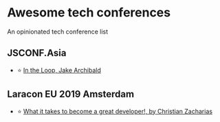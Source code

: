 # Awesome tech conferences
An opinionated tech conference list


## JSCONF.Asia
- :star: [In the Loop, Jake Archibald](https://youtu.be/cCOL7MC4Pl0)


## Laracon EU 2019 Amsterdam
- :star: [What it takes to become a great developer!, by Christian Zacharias](https://youtu.be/8kqrDGQqtmU)
